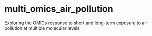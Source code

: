 # multi_omics_air_pollution
Exploring the OMICs response to short and long-term exposure to air pollution at multiple molecular levels
